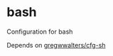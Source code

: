 bash
====

Configuration for bash

Depends on [gregwwalters/cfg-sh](https://github.com/GregWWalters/cfg-sh)

